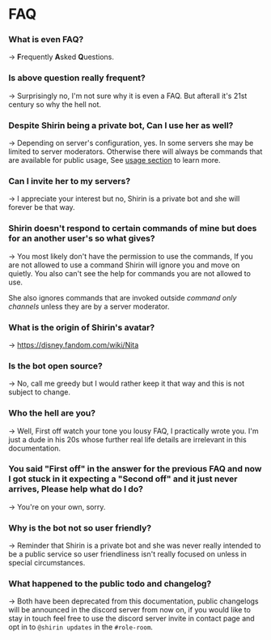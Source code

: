 # FAQ

### What is even FAQ?
→ **F**requently **A**sked **Q**uestions.

### Is above question really frequent?
→ Surprisingly no, I'm not sure why it is even a FAQ. But afterall it's 21st century so why the hell not.

### Despite Shirin being a private bot, Can I use her as well?
→ Depending on server's configuration, yes. In some servers she may be limited to server moderators. Otherwise there will always be commands that are available for public usage, See [usage section](Usage.md) to learn more.

### Can I invite her to my servers?
→ I appreciate your interest but no, Shirin is a private bot and she will forever be that way.

### Shirin doesn't respond to certain commands of mine but does for an another user's so what gives?
→ You most likely don't have the permission to use the commands, If you are not allowed to use a command Shirin will ignore you and move on quietly. You also can't see the help for commands you are not allowed to use.

She also ignores commands that are invoked outside *command only channels* unless they are by a server moderator.

### What is the origin of Shirin's avatar?
→ https://disney.fandom.com/wiki/Nita

### Is the bot open source?
→ No, call me greedy but I would rather keep it that way and this is not subject to change.

### Who the hell are you?
→ Well, First off watch your tone you lousy FAQ, I practically wrote you. I'm just a dude in his 20s whose further real life details are irrelevant in this documentation.

### You said "First off" in the answer for the previous FAQ and now I got stuck in it expecting a "Second off" and it just never arrives, Please help what do I do?
→ You're on your own, sorry.

### Why is the bot not so user friendly?
→ Reminder that Shirin is a private bot and she was never really intended to be a public service so user friendliness isn't really focused on unless in special circumstances.

### What happened to the public todo and changelog?
→ Both have been deprecated from this documentation, public changelogs will be announced in the discord server from now on, if you would like to stay in touch feel free to use the discord server invite in contact page and opt in to `@shirin updates` in the `#role-room`.